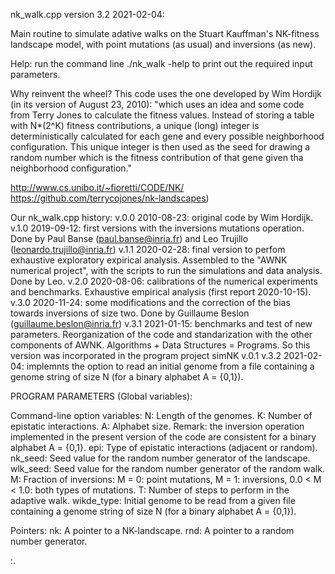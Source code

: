  nk_walk.cpp version 3.2  2021-02-04:

 Main routine to simulate adative walks on the Stuart Kauffman's
 NK-fitness landscape model, with point mutations (as usual) and 
 inversions (as new).

 Help: run the command line ./nk_walk -help  to print out the required 
 input parameters. 

 Why reinvent the wheel? 
 This code uses the one developed by Wim Hordijk (in its version of 
 August 23, 2010): "which uses an idea and some code from Terry Jones 
 to calculate the fitness values. Instead of storing a table with 
 N*(2^K) fitness contributions, a unique (long) integer is deterministically 
 calculated for each gene and every possible neighborhood configuration. 
 This unique integer is then used as the seed for drawing a random number
 which is the fitness contribution of that gene given tha neighborhood 
 configuration."
 
http://www.cs.unibo.it/~fioretti/CODE/NK/ 
https://github.com/terrycojones/nk-landscapes)


 Our nk_walk.cpp history:
 v.0.0 2010-08-23: original code by Wim Hordijk.
 v.1.0 2019-09-12: first versions with the inversions mutations operation.
                   Done by Paul Banse (paul.banse@inria.fr) and
                   Leo Trujillo (leonardo.trujillo@inria.fr)
 v.1.1 2020-02-28: final version to perfom exhaustive exploratory expirical 
                   analysis. Assembled to the "AWNK numerical project", with
                   the scripts to run the simulations and data analysis.
                   Done by Leo.
 v.2.0 2020-08-06: calibrations of the numerical experiments and benchmarks. 
                   Exhaustive empirical analysis (first report 2020-10-15).
 v.3.0 2020-11-24: some modifications and the correction of the bias towards 
                   inversions of size two. Done by
                   Guillaume Beslon (guillaume.beslon@inria.fr)
 v.3.1 2021-01-15: benchmarks and test of new parameters. Reorganization
                   of the code and standarization with the other components
                   of  AWNK. Algorithms + Data Structures = Programs. So this
                   version was incorporated in the program project 
                   simNK v.0.1
 v.3.2 2021-02-04: implemnts the option to read an initial genome from a 
                   file containing a genome string of size N (for a binary 
                   alphabet A = {0,1}).

 PROGRAM PARAMETERS (Global variables):

 Command-line option variables:
 N:           Length of the genomes.
 K:           Number of epistatic interactions.
 A:           Alphabet size.
              Remark: the inversion operation implemented in the present 
                      version of the code are consistent for a binary
                      alphabet A = {0,1}. 
 epi:         Type of epistatic interactions (adjacent or random).
 nk_seed:     Seed value for the random number generator of the landscape.
 wlk_seed:    Seed value for the random number generator of the random walk.
 M:           Fraction of inversions:
                                    M = 0: point mutations, 
                                    M = 1: inversions, 
                                    0.0 < M < 1.0: both types of mutations.
 T:           Number of steps to perform in the adaptive walk.
 wikde_type:  Initial genome to be read from a given file containing a genome
              string of size N (for a binary alphabet A = {0,1}).

 Pointers:
 nk:       A pointer to a NK-landscape.
 rnd:      A pointer to a random number generator.


:.